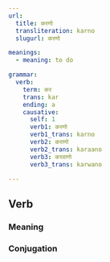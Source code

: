 ```yaml
---
url:
  title: करणो
  transliteration: karno
  slugurl: करणो

meanings:
  - meaning: to do

grammar: 
  verb:
    term: कर
    trans: kar
    ending: a
    causative:
      self: 1
      verb1: करणो
      verb1_trans: karno
      verb2: कराणो
      verb2_trans: karaano
      verb3: करवाणो
      verb3_trans: karwano

---
```

## Verb
### Meaning
<meaning :meanings="meanings" :url="url"></meaning>

### Conjugation
<verb-conj :grammar="grammar"></verb-conj>
